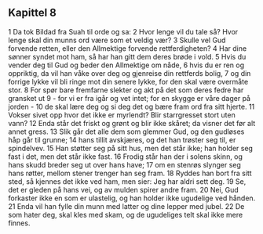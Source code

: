 ## Kapittel 8

1 Da tok Bildad fra Suah til orde og sa:
2 Hvor lenge vil du tale så? Hvor lenge skal din munns ord være som et veldig vær?
3 Skulle vel Gud forvende retten, eller den Allmektige forvende rettferdigheten?
4 Har dine sønner syndet mot ham, så har han gitt dem deres brøde i vold.
5 Hvis du vender deg til Gud og beder den Allmektige om nåde,
6 hvis du er ren og oppriktig, da vil han våke over deg og gjenreise din rettferds bolig,
7 og din forrige lykke vil bli ringe mot din senere lykke, for den skal være overmåte stor.
8 For spør bare fremfarne slekter og akt på det som deres fedre har gransket ut
9 - for vi er fra igår og vet intet; for en skygge er våre dager på jorden -
10 de skal lære deg og si deg det og bære fram ord fra sitt hjerte.
11 Vokser sivet opp hvor det ikke er myrlendt? Blir starrgresset stort uten vann?
12 Enda står det friskt og grønt og blir ikke skåret; da visner det før alt annet gress.
13 Slik går det alle dem som glemmer Gud, og den gudløses håp går til grunne;
14 hans tillit avskjæres, og det han trøster seg til, er spindelvev.
15 Han støtter seg på sitt hus, men det står ikke; han holder seg fast i det, men det står ikke fast.
16 Frodig står han der i solens skinn, og hans skudd breder seg ut over hans have;
17 om en stenrøs slynger seg hans røtter, mellom stener trenger han seg fram.
18 Ryddes han bort fra sitt sted, så kjennes det ikke ved ham, men sier: Jeg har aldri sett deg.
19 Se, det er gleden på hans vei, og av mulden spirer andre fram.
20 Nei, Gud forkaster ikke en som er ulastelig, og han holder ikke ugudelige ved hånden.
21 Enda vil han fylle din munn med latter og dine lepper med jubel.
22 De som hater deg, skal kles med skam, og de ugudeliges telt skal ikke mere finnes.
